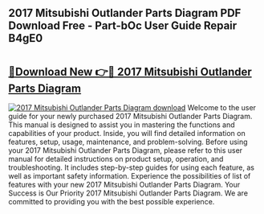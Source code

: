 ## 2017 Mitsubishi Outlander Parts Diagram PDF Download Free - Part-bOc User Guide Repair B4gE0

# <h2><a href="http://dflkvc.blite.top/?on=2017+Mitsubishi+Outlander+Parts+Diagram">🔗Download New 👉🔴 2017 Mitsubishi Outlander Parts Diagram</a></h2>

[![2017 Mitsubishi Outlander Parts Diagram download](https://i.imgur.com/lujVjoI.png)](http://dflkvc.blite.top/?on=2017+Mitsubishi+Outlander+Parts+Diagram)
Welcome to the user guide for your newly purchased 2017 Mitsubishi Outlander Parts Diagram. This manual is designed to assist you in mastering the functions and capabilities of your product. Inside, you will find detailed information on features, setup, usage, maintenance, and problem-solving. Before using your 2017 Mitsubishi Outlander Parts Diagram, please refer to this user manual for detailed instructions on product setup, operation, and troubleshooting. It includes step-by-step guides for using each feature, as well as important safety information. Experience the possibilities of list of features with your new 2017 Mitsubishi Outlander Parts Diagram. Your Success is Our Priority 2017 Mitsubishi Outlander Parts Diagram. We are committed to providing you with the best possible experience.
